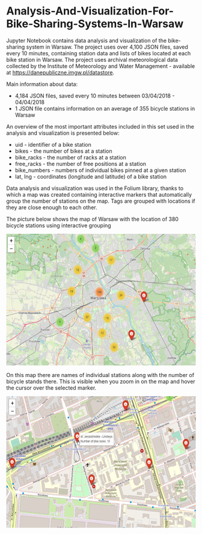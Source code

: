 # Analysis-And-Visualization-For-Bike-Sharing-Systems-In-Warsaw

Jupyter Notebook contains data analysis and visualization of the bike-sharing system in Warsaw. The project uses over 4,100 JSON files, saved every 10 minutes, containing station data and lists of bikes located at each bike station in Warsaw.
The project uses archival meteorological data collected by the Institute of Meteorology and Water Management - available at https://danepubliczne.imgw.pl/datastore.

Main information about data:
- 4,184 JSON files, saved every 10 minutes between 03/04/2018 - 04/04/2018
- 1 JSON file contains information on an average of 355 bicycle stations in Warsaw

An overview of the most important attributes included in this set used in the analysis and visualization is presented below:

- uid - identifier of a bike station
- bikes - the number of bikes at a station
- bike_racks - the number of racks at a station
- free_racks - the number of free positions at a station
- bike_numbers - numbers of individual bikes pinned at a given station
- lat, lng - coordinates (longitude and latitude) of a bike station


Data analysis and visualization was used in the Folium library, thanks to which a map was created containing interactive markers that automatically group the number of stations on the map. Tags are grouped with locations if they are close enough to each other.



The picture below shows the map of Warsaw with the location of 380 bicycle stations using interactive grouping

<img width="600" height="350" src = img/warsaw_map.png/>


On this map there are names of individual stations along with the number of bicycle stands there. This is visible when you zoom in on the map and hover the cursor over the selected marker.

<img width="600" height="350" src = img/folium.png/>


